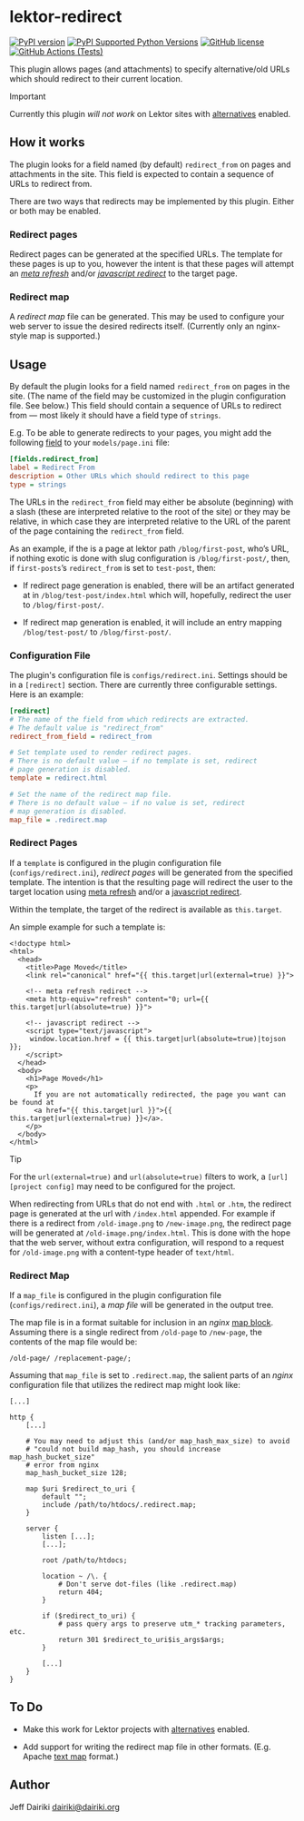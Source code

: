 # lektor-redirect

[![PyPI version](https://img.shields.io/pypi/v/lektor-redirect.svg)](https://pypi.org/project/lektor-redirect/)
[![PyPI Supported Python Versions](https://img.shields.io/pypi/pyversions/lektor-redirect.svg)](https://pypi.python.org/pypi/lektor-redirect/)
[![GitHub license](https://img.shields.io/github/license/dairiki/lektor-redirect)](https://github.com/dairiki/lektor-redirect/blob/master/LICENSE)
[![GitHub Actions (Tests)](https://img.shields.io/github/actions/workflow/status/dairiki/lektor-redirect/ci.yml?branch=master&label=tests)](https://github.com/dairiki/lektor-redirect/)

This plugin allows pages (and attachments) to specify alternative/old
URLs which should redirect to their current location.

> [!IMPORTANT]
> Currently this plugin *will not work* on Lektor sites with [alternatives] enabled.

## How it works

The plugin looks for a field named (by default) `redirect_from` on pages
and attachments in the site. This field is expected to contain a sequence of URLs
to redirect from.

There are two ways that redirects may be implemented by this plugin.
Either or both may be enabled.

### Redirect pages

Redirect pages can be generated at the specified URLs.  The template for these
pages is up to you, however the intent is that these pages will attempt
an _[meta refresh]_ and/or _[javascript redirect]_ to the target page.

### Redirect map

A _redirect map_ file can be generated.  This may be used to configure your
web server to issue the desired redirects itself.
(Currently only an nginx-style map is supported.)


## Usage

By default the plugin looks for a field named `redirect_from` on pages in the
site.
(The name of the field may be customized in the plugin configuration file. See below.)
This field should contain a sequence of URLs to redirect from — most
likely it should have a field type of `strings`.

E.g. To be able to generate redirects to your pages, you might add the
following [field][field config] to your `models/page.ini` file:

```ini
[fields.redirect_from]
label = Redirect From
description = Other URLs which should redirect to this page
type = strings
```

The URLs in the `redirect_from` field may either be absolute (beginning)
with a slash (these are interpreted relative to the root of the site) or
they may be relative, in which case they are interpreted relative to the
URL of the parent of the page containing the `redirect_from` field.

As an example, if the is a page at lektor path `/blog/first-post`,
who’s URL, if nothing exotic is done with slug configuration is
`/blog/first-post/`, then, if `first-posts`’s `redirect_from` is set
to `test-post`, then:

- If redirect page generation is enabled, there will be an artifact
  generated at in `/blog/test-post/index.html` which will, hopefully,
  redirect the user to `/blog/first-post/`.

- If redirect map generation is enabled, it will include an entry
  mapping `/blog/test-post/` to `/blog/first-post/`.

### Configuration File

The plugin's configuration file is `configs/redirect.ini`.
Settings should be in a `[redirect]` section.
There are currently three configurable settings. Here is an example:

```ini
[redirect]
# The name of the field from which redirects are extracted.
# The default value is "redirect_from"
redirect_from_field = redirect_from

# Set template used to render redirect pages.
# There is no default value — if no template is set, redirect
# page generation is disabled.
template = redirect.html

# Set the name of the redirect map file.
# There is no default value — if no value is set, redirect
# map generation is disabled.
map_file = .redirect.map
```

### Redirect Pages

If a `template` is configured in the plugin configuration file (`configs/redirect.ini`),
_redirect pages_ will be generated from the specified template. The intention is that
the resulting page will redirect the user to the target location using [meta refresh]
and/or a [javascript redirect].

Within the template, the target of the redirect is available as `this.target`.

An simple example for such a template is:

```jinja
<!doctype html>
<html>
  <head>
    <title>Page Moved</title>
    <link rel="canonical" href="{{ this.target|url(external=true) }}">

    <!-- meta refresh redirect -->
    <meta http-equiv="refresh" content="0; url={{ this.target|url(absolute=true) }}">

    <!-- javascript redirect -->
    <script type="text/javascript">
     window.location.href = {{ this.target|url(absolute=true)|tojson }};
    </script>
  </head>
  <body>
    <h1>Page Moved</h1>
    <p>
      If you are not automatically redirected, the page you want can be found at
      <a href="{{ this.target|url }}">{{ this.target|url(external=true) }}</a>.
    </p>
  </body>
</html>
```

> [!TIP]
> For the `url(external=true)` and `url(absolute=true)`
  filters to work, a `[url][project config]` may need to be configured
  for the project.

When redirecting from URLs that do not end with `.html` or `.htm`, the redirect page
is generated at the url with `/index.html` appended.
For example if there is a redirect from `/old-image.png` to
`/new-image.png`, the redirect page will be generated at
`/old-image.png/index.html`.
This is done with the hope that the web server, without extra
configuration, will respond to a request for `/old-image.png` with a
content-type header of `text/html`.

### Redirect Map

If a `map_file` is configured in the plugin configuration file (`configs/redirect.ini`),
a *map file* will be generated in the output tree.

The map file is in a format suitable for inclusion in an *nginx* [map block][nginx map].
Assuming there is a single redirect from `/old-page` to `/new-page`, the contents
of the map file would be:

```
/old-page/ /replacement-page/;
```

Assuming that `map_file` is set to `.redirect.map`, the salient parts
of an *nginx* configuration file that utilizes the redirect map might
look like:

```nginx
[...]

http {
    [...]

    # You may need to adjust this (and/or map_hash_max_size) to avoid
    # "could not build map_hash, you should increase map_hash_bucket_size"
    # error from nginx
    map_hash_bucket_size 128;

    map $uri $redirect_to_uri {
        default "";
        include /path/to/htdocs/.redirect.map;
    }

    server {
        listen [...];
        [...];

        root /path/to/htdocs;

        location ~ /\. {
            # Don't serve dot-files (like .redirect.map)
            return 404;
        }

        if ($redirect_to_uri) {
            # pass query args to preserve utm_* tracking parameters, etc.
            return 301 $redirect_to_uri$is_args$args;
        }

        [...]
    }
}
```

## To Do

- Make this work for Lektor projects with [alternatives] enabled.

- Add support for writing the redirect map file in other formats.
  (E.g. Apache [text map][apache text map] format.)

[alternatives]: https://www.getlektor.com/docs/content/alts/
[meta refresh]: https://developers.google.com/search/docs/crawling-indexing/301-redirects#metarefresh
[javascript redirect]: https://developers.google.com/search/docs/crawling-indexing/301-redirects#jslocation
[project config]: https://www.getlektor.com/docs/project/file/#project
[nginx map]: https://nginx.org/en/docs/http/ngx_http_map_module.html
[field config]: https://www.getlektor.com/docs/models/#fields
[apache text map]: https://httpd.apache.org/docs/current/rewrite/rewritemap.html#txt

## Author

Jeff Dairiki <dairiki@dairiki.org>
